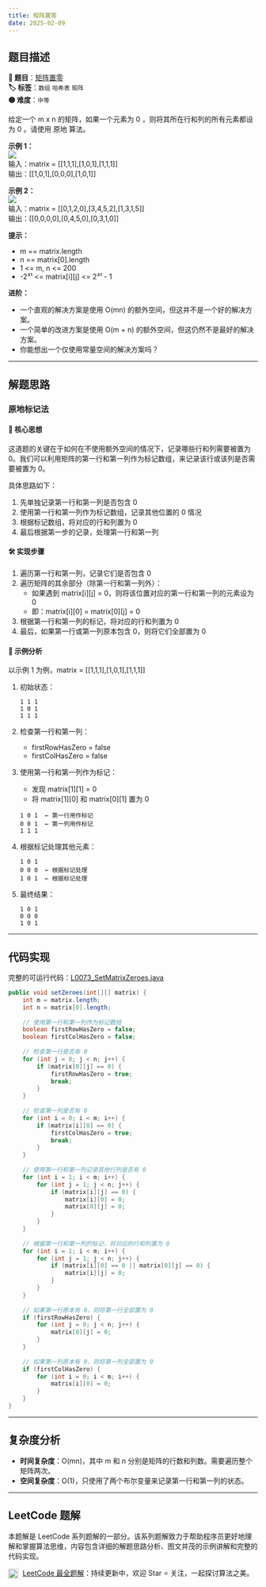 ```yaml
---
title: 矩阵置零
date: 2025-02-09
---
```


## 题目描述

**🔗 题目**：[矩阵置零](https://leetcode.cn/problems/set-matrix-zeroes/)  
**🏷️ 标签**：`数组` `哈希表` `矩阵`  
**🟡 难度**：`中等`  

给定一个 m x n 的矩阵，如果一个元素为 0 ，则将其所在行和列的所有元素都设为 0 。请使用 原地 算法。

**示例 1：**  
![](https://assets.leetcode.com/uploads/2020/08/17/mat1.jpg)  
输入：matrix = [[1,1,1],[1,0,1],[1,1,1]]  
输出：[[1,0,1],[0,0,0],[1,0,1]]  

**示例 2：**  
![](https://assets.leetcode.com/uploads/2020/08/17/mat2.jpg)  
输入：matrix = [[0,1,2,0],[3,4,5,2],[1,3,1,5]]  
输出：[[0,0,0,0],[0,4,5,0],[0,3,1,0]]  

**提示：**
- m == matrix.length
- n == matrix[0].length
- 1 <= m, n <= 200
- -2³¹ <= matrix[i][j] <= 2³¹ - 1

**进阶：**
- 一个直观的解决方案是使用 O(mn) 的额外空间，但这并不是一个好的解决方案。
- 一个简单的改进方案是使用 O(m + n) 的额外空间，但这仍然不是最好的解决方案。
- 你能想出一个仅使用常量空间的解决方案吗？

---

## 解题思路

### 原地标记法

#### 📝 核心思想

这道题的关键在于如何在不使用额外空间的情况下，记录哪些行和列需要被置为 0。我们可以利用矩阵的第一行和第一列作为标记数组，来记录该行或该列是否需要被置为 0。

具体思路如下：
1. 先单独记录第一行和第一列是否包含 0
2. 使用第一行和第一列作为标记数组，记录其他位置的 0 情况
3. 根据标记数组，将对应的行和列置为 0
4. 最后根据第一步的记录，处理第一行和第一列

#### 🛠️ 实现步骤

1. 遍历第一行和第一列，记录它们是否包含 0
2. 遍历矩阵的其余部分（除第一行和第一列外）：
   - 如果遇到 matrix[i][j] = 0，则将该位置对应的第一行和第一列的元素设为 0
   - 即：matrix[i][0] = matrix[0][j] = 0
3. 根据第一行和第一列的标记，将对应的行和列置为 0
4. 最后，如果第一行或第一列原本包含 0，则将它们全部置为 0

#### 🧩 示例分析

以示例 1 为例，matrix = [[1,1,1],[1,0,1],[1,1,1]]

1. 初始状态：
   ```
   1 1 1
   1 0 1
   1 1 1
   ```

2. 检查第一行和第一列：
   - firstRowHasZero = false
   - firstColHasZero = false

3. 使用第一行和第一列作为标记：
   - 发现 matrix[1][1] = 0
   - 将 matrix[1][0] 和 matrix[0][1] 置为 0
   ```
   1 0 1  ← 第一行用作标记
   0 0 1  ← 第一列用作标记
   1 1 1
   ```

4. 根据标记处理其他元素：
   ```
   1 0 1
   0 0 0  ← 根据标记处理
   1 0 1  ← 根据标记处理
   ```

5. 最终结果：
   ```
   1 0 1
   0 0 0
   1 0 1
   ```

---

## 代码实现

完整的可运行代码：[L0073_SetMatrixZeroes.java](../src/main/java/L0073_SetMatrixZeroes.java)

```java
public void setZeroes(int[][] matrix) {
    int m = matrix.length;
    int n = matrix[0].length;
    
    // 使用第一行和第一列作为标记数组
    boolean firstRowHasZero = false;
    boolean firstColHasZero = false;
    
    // 检查第一行是否有 0
    for (int j = 0; j < n; j++) {
        if (matrix[0][j] == 0) {
            firstRowHasZero = true;
            break;
        }
    }
    
    // 检查第一列是否有 0
    for (int i = 0; i < m; i++) {
        if (matrix[i][0] == 0) {
            firstColHasZero = true;
            break;
        }
    }
    
    // 使用第一行和第一列记录其他行列是否有 0
    for (int i = 1; i < m; i++) {
        for (int j = 1; j < n; j++) {
            if (matrix[i][j] == 0) {
                matrix[i][0] = 0;
                matrix[0][j] = 0;
            }
        }
    }
    
    // 根据第一行和第一列的标记，将对应的行和列置为 0
    for (int i = 1; i < m; i++) {
        for (int j = 1; j < n; j++) {
            if (matrix[i][0] == 0 || matrix[0][j] == 0) {
                matrix[i][j] = 0;
            }
        }
    }
    
    // 如果第一行原本有 0，则将第一行全部置为 0
    if (firstRowHasZero) {
        for (int j = 0; j < n; j++) {
            matrix[0][j] = 0;
        }
    }
    
    // 如果第一列原本有 0，则将第一列全部置为 0
    if (firstColHasZero) {
        for (int i = 0; i < m; i++) {
            matrix[i][0] = 0;
        }
    }
}
```

---

## 复杂度分析

- **时间复杂度**：O(mn)，其中 m 和 n 分别是矩阵的行数和列数。需要遍历整个矩阵两次。
- **空间复杂度**：O(1)，只使用了两个布尔变量来记录第一行和第一列的状态。

---

## LeetCode 题解

本题解是 LeetCode 系列题解的一部分。该系列题解致力于帮助程序员更好地理解和掌握算法思维，内容包含详细的解题思路分析、图文并茂的示例讲解和完整的代码实现。

<img src="https://github.githubassets.com/images/modules/logos_page/GitHub-Mark.png" alt="GitHub" width="20" style="vertical-align: middle; margin-right: 5px"> [LeetCode 最全题解](https://github.com/LjyYano/LeetCode)：持续更新中，欢迎 Star ⭐️ 关注，一起探讨算法之美。 